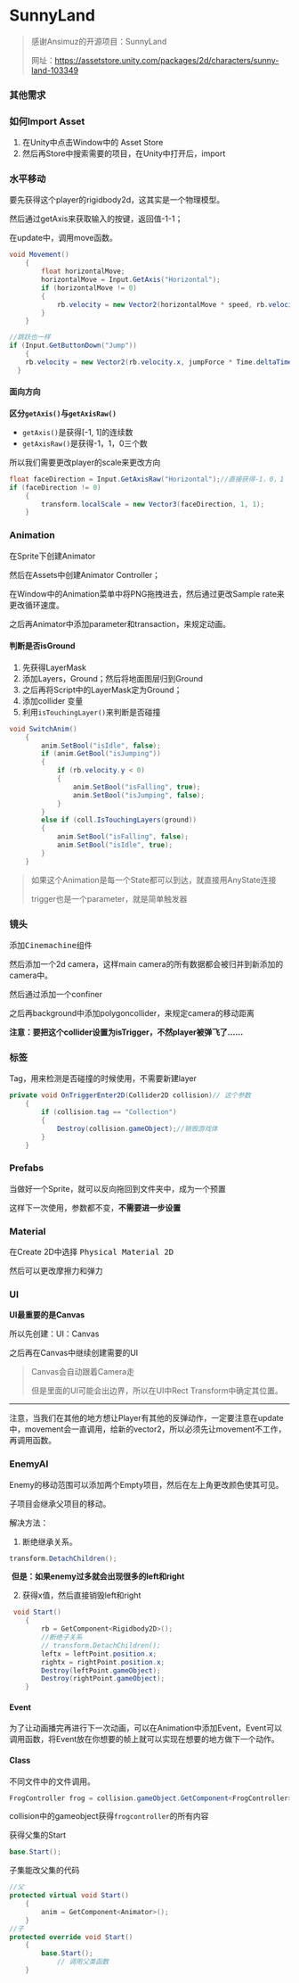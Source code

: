 # SunnyLand

>感谢Ansimuz的开源项目：SunnyLand
>
>网址：https://assetstore.unity.com/packages/2d/characters/sunny-land-103349

### 其他需求



### 如何Import Asset

1. 在Unity中点击Window中的 Asset Store
2. 然后再Store中搜索需要的项目，在Unity中打开后，import



### 水平移动

要先获得这个player的rigidbody2d，这其实是一个物理模型。

然后通过getAxis来获取输入的按键，返回值-1-1；

在update中，调用move函数。

```c#
void Movement()
    {
        float horizontalMove;
        horizontalMove = Input.GetAxis("Horizontal");
        if (horizontalMove != 0)
        {
            rb.velocity = new Vector2(horizontalMove * speed, rb.velocity.y);
        }
    }

//跳跃也一样
if (Input.GetButtonDown("Jump"))
	{
    rb.velocity = new Vector2(rb.velocity.x, jumpForce * Time.deltaTime);
  }
```

#### 面向方向

**区分`getAxis()`与`getAxisRaw()`**

* `getAxis()`是获得[-1, 1]的连续数
* `getAxisRaw()`是获得-1，1，0三个数



所以我们需要更改player的scale来更改方向

```c#
float faceDirection = Input.GetAxisRaw("Horizontal");//直接获得-1，0，1
if (faceDirection != 0)
	{
		transform.localScale = new Vector3(faceDirection, 1, 1);
	}
```



### Animation

在Sprite下创建Animator

然后在Assets中创建Animator Controller；

在Window中的Animation菜单中将PNG拖拽进去，然后通过更改Sample rate来更改循环速度。

之后再Animator中添加parameter和transaction，来规定动画。

#### 判断是否isGround

1. 先获得LayerMask
2. 添加Layers，Ground；然后将地面图层归到Ground
3. 之后再将Script中的LayerMask定为Ground；
4. 添加collider 变量
5. 利用`isTouchingLayer()`来判断是否碰撞

```c#
void SwitchAnim()
    {
        anim.SetBool("isIdle", false);
        if (anim.GetBool("isJumping"))
        {
            if (rb.velocity.y < 0)
            {
                anim.SetBool("isFalling", true);
                anim.SetBool("isJumping", false);
            }
        }
        else if (coll.IsTouchingLayers(ground))
        {
            anim.SetBool("isFalling", false);
            anim.SetBool("isIdle", true);
        }
    }
```



> 如果这个Animation是每一个State都可以到达，就直接用AnyState连接
>
> trigger也是一个parameter，就是简单触发器

### 镜头

添加<kbd>Cinemachine</kbd>组件

然后添加一个2d camera，这样main camera的所有数据都会被归并到新添加的camera中。

然后通过添加一个confiner

之后再background中添加polygoncollider，来规定camera的移动距离

**注意：要把这个collider设置为isTrigger，不然player被弹飞了……**



### 标签

Tag，用来检测是否碰撞的时候使用，不需要新建layer

```c#
private void OnTriggerEnter2D(Collider2D collision)// 这个参数
    {
        if (collision.tag == "Collection")
        {
            Destroy(collision.gameObject);//销毁游戏体
        }
    }
```



### Prefabs

当做好一个Sprite，就可以反向拖回到文件夹中，成为一个预置

这样下一次使用，参数都不变，**不需要进一步设置**



### Material

在Create 2D中选择 <kbd>Physical Material 2D</kbd>

然后可以更改摩擦力和弹力



### UI

**UI最重要的是Canvas**

所以先创建：UI：Canvas

之后再在Canvas中继续创建需要的UI

> Canvas会自动跟着Camera走
>
> 但是里面的UI可能会出边界，所以在UI中Rect Transform中确定其位置。

----



注意，当我们在其他的地方想让Player有其他的反弹动作，一定要注意在update中，movement会一直调用，给新的vector2，所以必须先让movement不工作，再调用函数。



### EnemyAI

Enemy的移动范围可以添加两个Empty项目，然后在左上角更改颜色使其可见。

子项目会继承父项目的移动。

解决方法：

1. 断绝继承关系。

```c#
transform.DetachChildren();
```

​	**但是：如果enemy过多就会出现很多的left和right**



2. 获得x值，然后直接销毁left和right

```c#
 void Start()
    {
        rb = GetComponent<Rigidbody2D>();
        //断绝子关系
        // transform.DetachChildren();
        leftx = leftPoint.position.x;
        rightx = rightPoint.position.x;
        Destroy(leftPoint.gameObject);
        Destroy(rightPoint.gameObject);
    }
```



#### Event

为了让动画播完再进行下一次动画，可以在Animation中添加Event，Event可以调用函数，将Event放在你想要的帧上就可以实现在想要的地方做下一个动作。



#### Class

不同文件中的文件调用。

```c#
FrogController frog = collision.gameObject.GetComponent<FrogController>()
```

collision中的gameobject获得`frogcontroller`的所有内容

获得父集的Start

```c#
base.Start();
```

子集能改父集的代码

```c#
//父
protected virtual void Start()
    {
        anim = GetComponent<Animator>();
    }
//子
protected override void Start()
    {
        base.Start();
  			// 调用父类函数
    }
```

